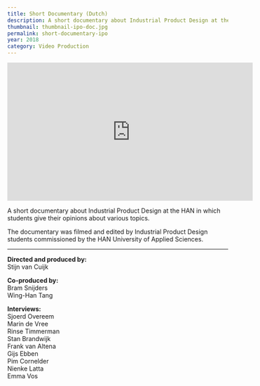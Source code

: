 ```yaml
---
title: Short Documentary (Dutch)
description: A short documentary about Industrial Product Design at the HAN in which students give their opinions about various topics.
thumbnail: thumbnail-ipo-doc.jpg
permalink: short-documentary-ipo
year: 2018
category: Video Production
---
```


<iframe width="560" height="315" src="https://www.youtube.com/embed/doSbHgOrX_c?rel=0&amp;showinfo=0" frameborder="0" allow="autoplay; encrypted-media" allowfullscreen></iframe>

A short documentary about Industrial Product Design at the HAN in which students give their opinions about various topics.

The documentary was filmed and edited by Industrial Product Design students commissioned by the HAN University of Applied Sciences.

---

**Directed and produced by:**<br>
Stijn van Cuijk

**Co-produced by:**<br>
Bram Snijders<br>
Wing-Han Tang

**Interviews:**<br>
Sjoerd Overeem<br>
Marin de Vree<br>
Rinse Timmerman<br>
Stan Brandwijk<br>
Frank van Altena<br>
Gijs Ebben<br>
Pim Cornelder<br>
Nienke Latta<br>
Emma Vos
